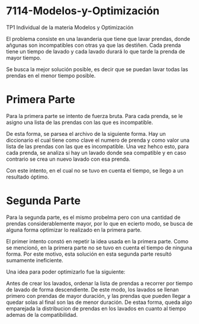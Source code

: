 # 7114-Modelos-y-Optimización
TP1 Individual de la materia Modelos y Optimización

El problema consiste en una lavanderia que tiene que lavar prendas, donde añgunas son incompatibles con otras ya que las destiñen. Cada prenda tiene un tiempo de lavado y cada lavado durará lo que tarde la prenda de mayor tiempo.

Se busca la mejor solución posible, es decir que se puedan lavar todas las prendas en el menor tiempo posible.

# Primera Parte

Para la primera parte se intento de fuerza bruta. Para cada prenda, se le asigno una lista de las prendas con las que es incompatible.

De esta forma, se parsea el archivo de la siguiente forma. Hay un diccionario el cual tiene como clave el numero de prenda y como valor una lista de las prendas con las que es incompatible. 
Una vez hehco esto, para cada prenda, se analiza si hay un lavado donde sea compatible y en caso contrario se crea un nuevo lavado con esa prenda. 

Con este intento, en el cual no se tuvo en cuenta el tiempo, se llego a un resultado óptimo.

# Segunda Parte

Para la segunda parte, es el mismo probelma pero con una cantidad de prendas considerablemente mayor, por lo que en ecierto modo, se busca de alguna forma optimizar lo realizado en la primera parte.

El primer intento constó en repetir la idea usada en la primera parte. Como se mencionó, en la primera parte no se tuvo en cuenta el tiempo de ninguna forma.
Por este motivo, esta solución en esta segunda parte resultó sumamente ineficiente.

Una idea para poder optimizarlo fue la siguiente:

Antes de crear los lavados, ordenar la lista de prendas a recorrer por tiempo de lavado de forma descendiente. De este modo, los lavados se llenan primero con prendas de mayor duración, y las prendas que pueden llegar a quedar solas al final son las de menor duración. De estaa forma, queda algo emparejada la distribucion de prendas en los lavados en cuanto al tiempo ademas de la compatibilidad.



